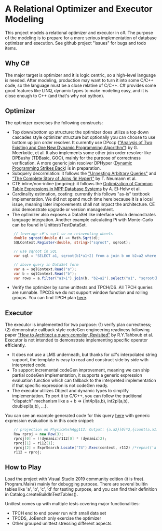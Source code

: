 # A Relational Optimizer and Executor Modeling
This project models a relational optimizer and executor in c#. The purpose of the modeling is to prepare for a more serious implementation of database optimizer and execution. See github project "issues" for bugs and todo items.

## Why C#
The major target is optimizer and it is logic centric, so a high-level language is needed. After modeling, production may want to turn it into some C/C++ code, so the language must be a close relative of C/C++.  C# provides some good features like LINQ, dynamic types to make modeling easy, and it is close enough to C++ (and that's why not python).

## Optimizer
The optimizer exercises the following constructs:
- Top down/bottom up structure: the optimizer does utilize a top down cascades style optimizer structure but optionally you can choose to use bottom up join order resolver.  It currently use DPccp (["Analysis of Two Existing and One New Dynamic Programming Algorithm"](http://www.vldb.org/conf/2006/p930-moerkotte.pdf)) by G. Moerkotte, et al. It also implements some other join order resolver like DPBushy (TDBasic, GOO), mainly for the purpose of correctness verification. A more generic join resolver DPHyper ([Dynamic Programming Strikes Back](https://15721.courses.cs.cmu.edu/spring2017/papers/14-optimizer1/p539-moerkotte.pdf)) is in preparation. 
- Subquery decorrelation: it follows the ["Unnesting Arbitrary Queries"](https://pdfs.semanticscholar.org/1596/d282b7b6e8723a9780a511c87481df070f7d.pdf) and ["The Complete Story of Joins (in Hyper)"](http://btw2017.informatik.uni-stuttgart.de/slidesandpapers/F1-10-37/paper_web.pdf) by T. Neumann et al. 
- CTE inline/non-inline (ongoing): it follows the [Optimization of Common Table Expressions in MPP Database Systems](http://www.vldb.org/pvldb/vol8/p1704-elhelw.pdf) by A. El-Helw et al.
- Cardinality estimation, costing: currently this follows "as-is" textbook implementation. We did not spend much time here because it is a local issue, meaning later improvements shall not impact the architecture. CE also demonstrate upgrade or version management.
- The optimizer also exposes a DataSet like interface which demonstrates language integration. Another example calculating Pi with Monte-Carlo can be found in Unittest/TestDataSet.
```c#
	// leverage c#'s sqrt so no reinventing wheels
	double sqroot(double d) => Math.Sqrt(d);
	SQLContext.Register<double, string>("sqroot", sqroot);

	// use sqroot in SQL
	var sql = "SELECT a1, sqroot(b1*a1+2) from a join b on b2=a2 where a1>1";

	// above query in DataSet form
	var a = sqlContext.Read("a");
	var b = sqlContext.Read("b");
	var rows = a.filter("a1>1").join(b, "b2=a2").select("a1", "sqroot(b1*a1+2)").show();
```
- Verify the optimizer by some unittests and TPCH/DS. All TPCH queries are runnable. TPCDS we do not support window function and rolling groups. You can find TPCH plan [here](https://github.com/zhouqingqing/adb/tree/master/test/regress/expect/tpch0001).

## Executor
The executor is implemented for two purpose: (1) verify plan correctness; (2) demonstrate callback style codeGen engineering readiness following paper ["How to Architect a query compiler, Revisited"](https://www.cs.purdue.edu/homes/rompf/papers/tahboub-sigmod18.pdf) by R.Y.Tahboub et al. Executor is not intended to  demonstrate implementing specific operator efficiently.
- It does not use a LMS underneath, but thanks for c#'s interpolated string support, the template is easy to read and construct side by side with interpreted code.
- To support incremental codeGen improvement, meaning we can ship partial codeGen implementation, it supports a generic expression evaluation function which can fallback to the interpreted implementation if that specific expression is not codeGen ready.
- The executor utilizes Object and dynamic types to simplify implementation. To port it to C/C++, you can follow the traditional "dispatch" mechanism like a + b => {int4pl(a,b), int2pl(a,b), doublepl(a,b), ...}.

You can see an example generated code for this query [here](https://github.com/zhouqingqing/adb/tree/master/test/gen_example.cs) with generic expression evaluation is in this code snippet:

```c#
	// projection on PhysicHashAgg112: Output: {a.a2}[0]*2,{count(a.a1)}[1],repeat('a',{a.a2}[0]) 
	Row rproj = new Row(3);
	rproj[0] = ((dynamic)r112[0] * (dynamic)2);
	rproj[1] = r112[1];
	rproj[2] = ExprSearch.Locate("74").Exec(context, r112) /*repeat('a',{a.a2}[0])*/;
	r112 = rproj;
```

## How to Play
Load the project with Visual Studio 2019 community edition (it is free). Program.Main() mainly for debugging purpose. There are several builtin tables like 'a', 'b', 'c', 'd' for testing purpose, and you can find their definition in Catalog.createBuildInTestTables(). 

Unittest comes up with multiple tests covering major functionalities:
- TPCH end to end power run with small data set
- TPCDS, JoBench only exercise the optimizer
- Other grouped unittest stressing different aspects
